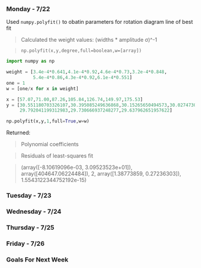 ### Monday - 7/22

Used `numpy.polyfit()` to obatin parameters for rotation diagram line of best fit
> Calculated the weight values: (widths * amplitude σ)^-1 

> `np.polyfit(x,y,degree,full=boolean,w=[array])`

```python
import numpy as np

weight = [3.4e-4*0.641,4.1e-4*0.92,4.6e-4*0.73,3.2e-4*0.848,
          5.4e-4*0.86,4.3e-4*0.92,6.1e-4*0.551]
one = 1
w = [one/x for x in weight]

x = [57.07,71.00,87.26,105.84,126.74,149.97,175.53]
y = [30.551180703326107,30.395085249636868,30.15265650494573,30.027473059502565,
     29.792041199312983,29.730666937248277,29.637962651957622]

np.polyfit(x,y,1,full=True,w=w)
```

Returned:
> Polynomial coefficients

> Residuals of least-squares fit 

>(array([-8.10619096e-03, 3.09523523e+01]), array([404647.06224484]), 2, array([1.38773859, 0.27236303]), 1.5543122344752192e-15)



### Tuesday - 7/23



### Wednesday - 7/24 



### Thursday - 7/25



### Friday - 7/26



### Goals For Next Week 

